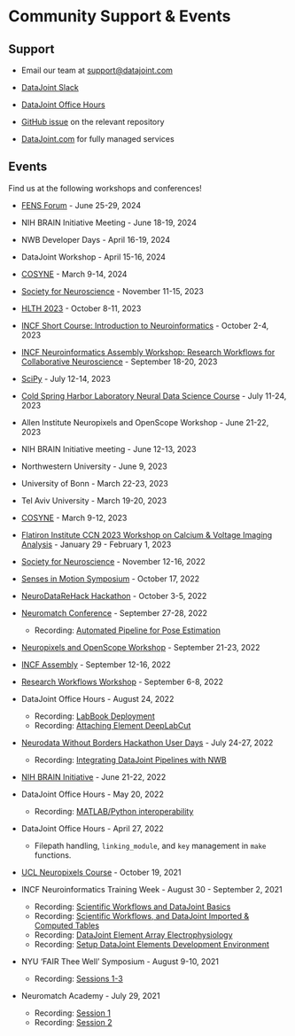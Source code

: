 # Community Support & Events

## Support

- Email our team at support@datajoint.com

- [DataJoint
  Slack](https://join.slack.com/t/datajoint/shared_invite/enQtMjkwNjQxMjI5MDk0LTQ3ZjFiZmNmNGVkYWFkYjgwYjdhNTBlZTBmMWEyZDc2NzZlYTBjOTNmYzYwOWRmOGFmN2MyYzU0OWQ0MWZiYTE)

- [DataJoint Office Hours](https://docs.google.com/forms/d/e/1FAIpQLSeMhZtzQQWB47I8HfPcJ5_pFyMhZO284PLIblDfshe30dEuXw/viewform)

- [GitHub issue](https://github.com/datajoint) on the relevant repository

- [DataJoint.com](https://www.datajoint.com) for fully managed services

## Events

Find us at the following workshops and conferences!

- [FENS Forum](https://fensforum.org/) - June 25-29, 2024

- NIH BRAIN Initiative Meeting - June 18-19, 2024

- NWB Developer Days - April 16-19, 2024

- DataJoint Workshop - April 15-16, 2024

- [COSYNE](https://www.cosyne.org/) - March 9-14, 2024

- [Society for Neuroscience](https://www.sfn.org/meetings/neuroscience-2023) - November 11-15, 2023

- [HLTH 2023](https://www.hlth.com/2023event) - October 8-11, 2023

- [INCF Short Course: Introduction to Neuroinformatics](https://datajoint.com/news/datajoint-presenter-incf-short-course) - October 2-4, 2023 

- [INCF Neuroinformatics Assembly Workshop: Research Workflows for Collaborative Neuroscience](https://datajoint.com/news/datajoint-collaborative-research-workflows-workshop) - September 18-20, 2023

- [SciPy](https://www.scipy2023.scipy.org/) - July 12-14, 2023

- [Cold Spring Harbor Laboratory Neural Data Science Course](https://meetings.cshl.edu/courses.aspx?course=C-NEUDATA&year=23) - July 11-24, 2023

- Allen Institute Neuropixels and OpenScope Workshop - June 21-22, 2023

- NIH BRAIN Initiative meeting - June 12-13, 2023

- Northwestern University - June 9, 2023

- University of Bonn - March 22-23, 2023

- Tel Aviv University - March 19-20, 2023

- [COSYNE](https://www.cosyne.org/) - March 9-12, 2023

- [Flatiron Institute CCN 2023 Workshop on Calcium & Voltage Imaging Analysis](https://indico.flatironinstitute.org/event/3293/) - January 29 - February 1, 2023

- [Society for Neuroscience](https://www.sfn.org/meetings/neuroscience-2022) - November 12-16, 2022

- [Senses in Motion Symposium](https://sensesinmotion.org/) - October 17, 2022

- [NeuroDataReHack
  Hackathon](https://alleninstitute.org/what-we-do/brain-science/events-training/2022-neurodatarehack-hackathon/) -
October 3-5, 2022

- [Neuromatch Conference](https://conference.neuromatch.io/) - September 27-28, 2022
  - Recording: [Automated Pipeline for Pose
    Estimation](https://www.youtube.com/watch?v=T3GPNTV5NqM)

- [Neuropixels and OpenScope
  Workshop](https://alleninstitute.org/what-we-do/brain-science/events-training/2022-neuropixels-openscope-workshop/2022-workshop-attendee-information/) -
September 21-23, 2022

- [INCF Assembly](https://neuroinformatics.incf.org/) - September 12-16, 2022

- [Research Workflows Workshop](https://github.com/datajoint/sciops-workshop) -
September 6-8, 2022

- DataJoint Office Hours - August 24, 2022
  - Recording: [LabBook Deployment](https://www.youtube.com/watch?v=MgL_F1X8Z1M)
  - Recording: [Attaching Element DeepLabCut](https://www.youtube.com/watch?v=F0GD8h4iios)

- [Neurodata Without Borders Hackathon User
  Days](https://github.com/NeurodataWithoutBorders/nwb_hackathons/blob/main/HCK13_2022_Janelia/projects/PROJECTS.md) -
July 24-27, 2022
  - Recording: [Integrating DataJoint Pipelines with NWB](https://www.youtube.com/watch?v=-8OuJ69XtWc)

- [NIH BRAIN
  Initiative](https://braininitiative.nih.gov/News-Events/event/8th-annual-brain-initiative-meeting) - June 21-22, 2022

- DataJoint Office Hours - May 20, 2022
  - Recording: [MATLAB/Python interoperability](https://www.youtube.com/watch?v=Y7JG2-B2O5U)

- DataJoint Office Hours - April 27, 2022
  - Filepath handling, `linking_module`, and `key` management in `make` functions.

- [UCL Neuropixels
  Course](https://www.ucl.ac.uk/neuropixels/training/2021-neuropixels-course) -
October 19, 2021

- INCF Neuroinformatics Training Week - August 30 - September 2, 2021
  - Recording: [Scientific Workflows and DataJoint Basics](https://youtu.be/YOSNIW6vlQ8)
  - Recording: [Scientific Workflows, and DataJoint Imported & Computed Tables](https://youtu.be/dudHnEtT_30)
  - Recording: [DataJoint Element Array Electrophysiology](https://youtu.be/KQlGYOBq7ow)
  - Recording: [Setup DataJoint Elements Development Environment](https://youtu.be/1j_OQiQDJV0)

- NYU ‘FAIR Thee Well’ Symposium - August 9-10, 2021
  - Recording: [Sessions 1-3](https://www.youtube.com/watch?v=EyKC-VPP93k&list=PLoxm1_YI8Y4Mv0wUYiRinKkmqTxx2_Z3Y)

- Neuromatch Academy - July 29, 2021
  - Recording: [Session 1](https://www.crowdcast.io/e/nma2021/32)
  - Recording: [Session 2](https://www.crowdcast.io/e/nma2021/34)
